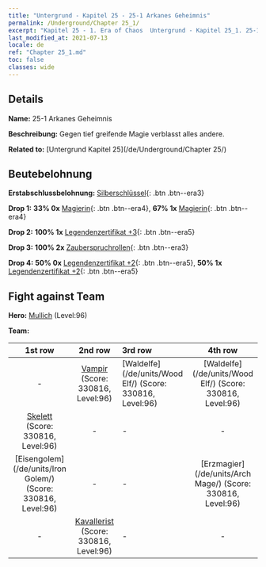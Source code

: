 ```yaml
---
title: "Untergrund - Kapitel 25 - 25-1 Arkanes Geheimnis"
permalink: /Underground/Chapter 25_1/
excerpt: "Kapitel 25 - 1. Era of Chaos  Untergrund - Kapitel 25_1. 25-1 Arkanes Geheimnis"
last_modified_at: 2021-07-13
locale: de
ref: "Chapter 25_1.md"
toc: false
classes: wide
---
```


## Details

 **Name:** 25-1 Arkanes Geheimnis

 **Beschreibung:** Gegen tief greifende Magie verblasst alles andere.

 **Related to:** [Untergrund Kapitel 25](/de/Underground/Chapter 25/)

## Beutebelohnung

 **Erstabschlussbelohnung:** [Silberschlüssel](/ItemsDE/con_693/){: .btn .btn--era3}

 **Drop 1:** **33% 0x** [Magierin](/ItemsDE/unt_238/){: .btn .btn--era4}, **67% 1x** [Magierin](/ItemsDE/unt_238/){: .btn .btn--era4}

 **Drop 2:** **100% 1x** [Legendenzertifikat +3](/ItemsDE/mat_88/){: .btn .btn--era5}

 **Drop 3:** **100% 2x** [Zauberspruchrollen](/ItemsDE/con_694/){: .btn .btn--era3}

 **Drop 4:** **50% 0x** [Legendenzertifikat +2](/ItemsDE/mat_81/){: .btn .btn--era5}, **50% 1x** [Legendenzertifikat +2](/ItemsDE/mat_81/){: .btn .btn--era5}


## Fight against Team
 **Hero:** [Mullich](/de/heroes/Mullich/) (Level:96)

 **Team:**


  | 1st row | 2nd row | 3rd row | 4th row |
  |:----:|:----:|:----|:----:|
  | - | [Vampir](/de/units/Vampire/) (Score: 330816, Level:96)  | [Waldelfe](/de/units/Wood Elf/) (Score: 330816, Level:96)  | [Waldelfe](/de/units/Wood Elf/) (Score: 330816, Level:96)  |
  | [Skelett](/de/units/Skeleton/) (Score: 330816, Level:96)  | - | - | - |
  | [Eisengolem](/de/units/Iron Golem/) (Score: 330816, Level:96)  | - | - | [Erzmagier](/de/units/Arch Mage/) (Score: 330816, Level:96)  |
  | - | [Kavallerist](/de/units/Cavalier/) (Score: 330816, Level:96)  | - | - |



